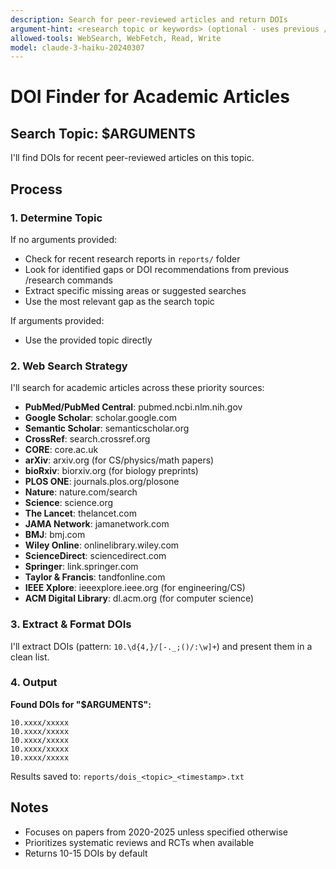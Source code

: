 ```yaml
---
description: Search for peer-reviewed articles and return DOIs
argument-hint: <research topic or keywords> (optional - uses previous /research topic if empty)
allowed-tools: WebSearch, WebFetch, Read, Write
model: claude-3-haiku-20240307
---
```


# DOI Finder for Academic Articles

## Search Topic: $ARGUMENTS

I'll find DOIs for recent peer-reviewed articles on this topic.

## Process

### 1. Determine Topic

If no arguments provided:
- Check for recent research reports in `reports/` folder
- Look for identified gaps or DOI recommendations from previous /research commands
- Extract specific missing areas or suggested searches
- Use the most relevant gap as the search topic

If arguments provided:
- Use the provided topic directly

### 2. Web Search Strategy

I'll search for academic articles across these priority sources:

- **PubMed/PubMed Central**: pubmed.ncbi.nlm.nih.gov
- **Google Scholar**: scholar.google.com
- **Semantic Scholar**: semanticscholar.org
- **CrossRef**: search.crossref.org
- **CORE**: core.ac.uk
- **arXiv**: arxiv.org (for CS/physics/math papers)
- **bioRxiv**: biorxiv.org (for biology preprints)
- **PLOS ONE**: journals.plos.org/plosone
- **Nature**: nature.com/search
- **Science**: science.org
- **The Lancet**: thelancet.com
- **JAMA Network**: jamanetwork.com
- **BMJ**: bmj.com
- **Wiley Online**: onlinelibrary.wiley.com
- **ScienceDirect**: sciencedirect.com
- **Springer**: link.springer.com
- **Taylor & Francis**: tandfonline.com
- **IEEE Xplore**: ieeexplore.ieee.org (for engineering/CS)
- **ACM Digital Library**: dl.acm.org (for computer science)

### 3. Extract & Format DOIs

I'll extract DOIs (pattern: `10.\d{4,}/[-._;()/:\w]+`) and present them in a clean list.

### 4. Output

**Found DOIs for "$ARGUMENTS":**

```text
10.xxxx/xxxxx
10.xxxx/xxxxx
10.xxxx/xxxxx
10.xxxx/xxxxx
10.xxxx/xxxxx
```

Results saved to: `reports/dois_<topic>_<timestamp>.txt`

## Notes

- Focuses on papers from 2020-2025 unless specified otherwise
- Prioritizes systematic reviews and RCTs when available
- Returns 10-15 DOIs by default
